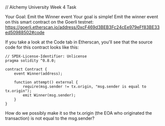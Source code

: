 // Alchemy University Week 4 Task

Your Goal: Emit the Winner event
Your goal is simple! Emit the winner event on this smart contract on the Goerli testnet: https://goerli.etherscan.io/address/0xcF469d3BEB3Fc24cEe979eFf83BE33ed50988502#code

If you take a look at the Code tab in Etherscan, you'll see that the source code for this contract looks like this:

```
// SPDX-License-Identifier: Unlicense
pragma solidity ^0.8.0;

contract Contract {
    event Winner(address);

    function attempt() external {
        require(msg.sender != tx.origin, "msg.sender is equal to tx.origin");
        emit Winner(msg.sender);
    }
}
```

How do we possibly make it so the tx.origin (the EOA who originated the transaction) is not equal to the msg.sender?
